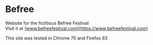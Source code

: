 # Befree
Website for the fictitious Befree Festival  
Visit it at [www.befreefestival.com](https://www.befreefestival.com)  

This site was tested in Chrome 70 and Firefox 63

